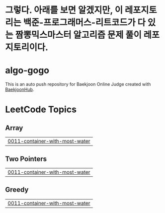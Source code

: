 # 그렇다. 아래를 보면 알겠지만, 이 레포지토리는 백준-프로그래머스-리트코드가 다 있는 짬뽕믹스마스터 알고리즘 문제 풀이 레포지토리이다.

# algo-gogo
This is an auto push repository for Baekjoon Online Judge created with [BaekjoonHub](https://github.com/BaekjoonHub/BaekjoonHub).

<!---LeetCode Topics Start-->
# LeetCode Topics
## Array
|  |
| ------- |
| [0011-container-with-most-water](https://github.com/makee-ham/algo-gogo/tree/master/0011-container-with-most-water) |
## Two Pointers
|  |
| ------- |
| [0011-container-with-most-water](https://github.com/makee-ham/algo-gogo/tree/master/0011-container-with-most-water) |
## Greedy
|  |
| ------- |
| [0011-container-with-most-water](https://github.com/makee-ham/algo-gogo/tree/master/0011-container-with-most-water) |
<!---LeetCode Topics End-->
